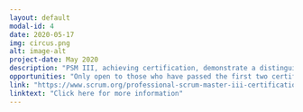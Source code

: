 ```yaml
---
layout: default
modal-id: 4
date: 2020-05-17
img: circus.png
alt: image-alt
project-date: May 2020
description: "PSM III, achieving certification, demonstrate a distinguished level of Scrum mastery. Price $500.00"
opportunities: "Only open to those who have passed the first two certifications. Demonstrates the highest certificatable mastery of team and orginization skills, opening the door to any jobs requiring scrum knowledge."
link: "https://www.scrum.org/professional-scrum-master-iii-certification"
linktext: "Click here for more information"	
---
```

